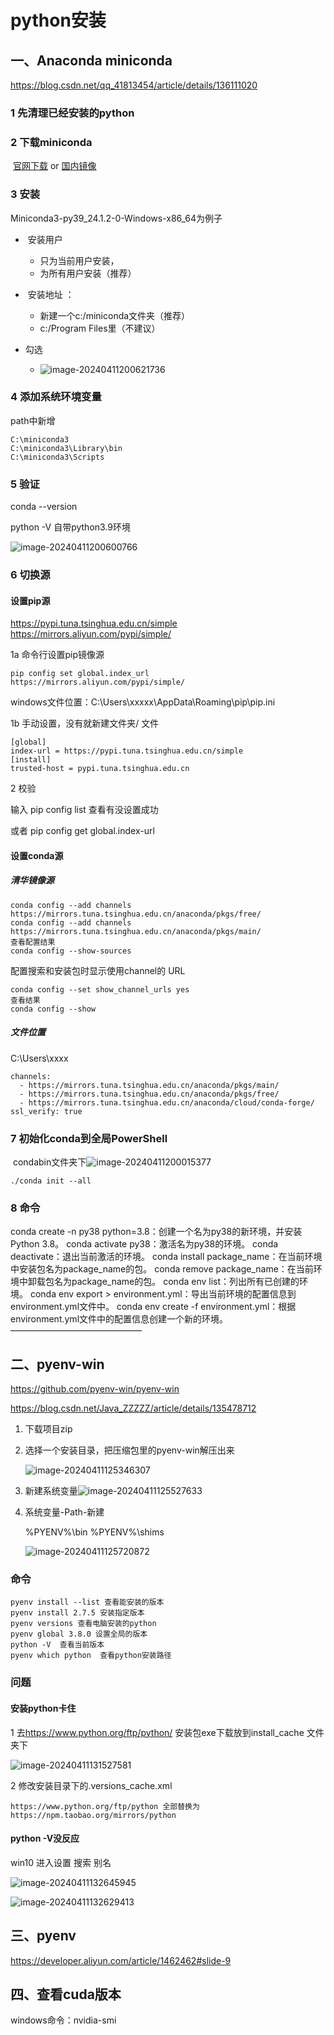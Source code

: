 # python安装

## 一、Anaconda miniconda

<https://blog.csdn.net/qq_41813454/article/details/136111020>

### 1 先清理已经安装的python

### 2 下载miniconda

​ [官网下载](https://docs.anaconda.com/free/miniconda/)  or   [国内镜像](https://mirrors.tuna.tsinghua.edu.cn/anaconda/miniconda/)

### 3 安装

Miniconda3-py39_24.1.2-0-Windows-x86_64为例子

- ​ 安装用户
  - 只为当前用户安装，
  - 为所有用户安装（推荐）

- ​ 安装地址 ：
  - 新建一个c:/miniconda文件夹（推荐）
  - c:/Program Files里（不建议）
- 勾选
  - ![image-20240411200621736](https://raw.githubusercontent.com/xxxsjan/pic-bed/main/image-20240411200621736.png)

### 4 添加系统环境变量

path中新增

```
C:\miniconda3
C:\miniconda3\Library\bin
C:\miniconda3\Scripts
```

### 5 验证

conda --version

python -V     自带python3.9环境

![image-20240411200600766](https://raw.githubusercontent.com/xxxsjan/pic-bed/main/image-20240411200600766.png)

### 6 切换源

#### 设置pip源

<https://pypi.tuna.tsinghua.edu.cn/simple>
<https://mirrors.aliyun.com/pypi/simple/>

1a 命令行设置pip镜像源

```
pip config set global.index_url https://mirrors.aliyun.com/pypi/simple/
```

windows文件位置：C:\Users\xxxxx\AppData\Roaming\pip\pip.ini

1b  手动设置，没有就新建文件夹/ 文件

```
[global]
index-url = https://pypi.tuna.tsinghua.edu.cn/simple
[install]
trusted-host = pypi.tuna.tsinghua.edu.cn
```

 2 校验

输入 pip config list 查看有没设置成功

或者 pip config get global.index-url

#### 设置conda源

##### 清华镜像源

```
conda config --add channels https://mirrors.tuna.tsinghua.edu.cn/anaconda/pkgs/free/
conda config --add channels https://mirrors.tuna.tsinghua.edu.cn/anaconda/pkgs/main/
查看配置结果
conda config --show-sources
```

配置搜索和安装包时显示使用channel的 URL

```
conda config --set show_channel_urls yes
查看结果
conda config --show
```

##### 文件位置

C:\Users\xxxx

```
channels:
  - https://mirrors.tuna.tsinghua.edu.cn/anaconda/pkgs/main/
  - https://mirrors.tuna.tsinghua.edu.cn/anaconda/pkgs/free/
  - https://mirrors.tuna.tsinghua.edu.cn/anaconda/cloud/conda-forge/
ssl_verify: true
```

### 7 初始化conda到全局PowerShell

​ condabin文件夹下![image-20240411200015377](https://raw.githubusercontent.com/xxxsjan/pic-bed/main/image-20240411200015377.png)

```
./conda init --all
```

### 8 命令

conda create -n py38 python=3.8：创建一个名为py38的新环境，并安装Python 3.8。
conda activate py38：激活名为py38的环境。
conda deactivate：退出当前激活的环境。
conda install package_name：在当前环境中安装包名为package_name的包。
conda remove package_name：在当前环境中卸载包名为package_name的包。
conda env list：列出所有已创建的环境。
conda env export > environment.yml：导出当前环境的配置信息到environment.yml文件中。
conda env create -f environment.yml：根据environment.yml文件中的配置信息创建一个新的环境。
———————————————

## 二、pyenv-win

<https://github.com/pyenv-win/pyenv-win>

<https://blog.csdn.net/Java_ZZZZZ/article/details/135478712>

1. 下载项目zip

2. 选择一个安装目录，把压缩包里的pyenv-win解压出来

   ![image-20240411125346307](https://raw.githubusercontent.com/xxxsjan/pic-bed/main/image-20240411125346307.png)

3. 新建系统变量![image-20240411125527633](https://raw.githubusercontent.com/xxxsjan/pic-bed/main/image-20240411125527633.png)

4. 系统变量-Path-新建

   %PYENV%\bin
   %PYENV%\shims

   ![image-20240411125720872](https://raw.githubusercontent.com/xxxsjan/pic-bed/main/image-20240411125720872.png)

### 命令

```
pyenv install --list 查看能安装的版本
pyenv install 2.7.5 安装指定版本
pyenv versions 查看电脑安装的python
pyenv global 3.8.0 设置全局的版本
python -V  查看当前版本
pyenv which python  查看python安装路径
```

### 问题

#### 安装python卡住

1 去<https://www.python.org/ftp/python/>  安装包exe下载放到install_cache 文件夹下

![image-20240411131527581](https://raw.githubusercontent.com/xxxsjan/pic-bed/main/image-20240411131527581.png)

2 修改安装目录下的.versions_cache.xml

```
https://www.python.org/ftp/python 全部替换为 https://npm.taobao.org/mirrors/python
```

#### python -V没反应

win10 进入设置 搜索 别名

![image-20240411132645945](https://raw.githubusercontent.com/xxxsjan/pic-bed/main/image-20240411132645945.png)

![image-20240411132629413](https://raw.githubusercontent.com/xxxsjan/pic-bed/main/image-20240411132629413.png)

## 三、pyenv

<https://developer.aliyun.com/article/1462462#slide-9>

## 四、查看cuda版本

windows命令：nvidia-smi
